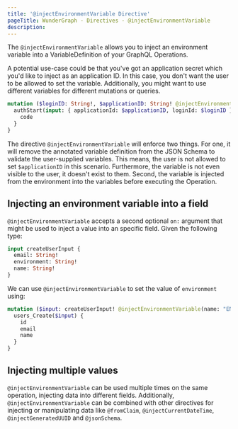 ```yaml
---
title: '@injectEnvironmentVariable Directive'
pageTitle: WunderGraph - Directives - @injectEnvironmentVariable
description:
---
```


The `@injectEnvironmentVariable` allows you to inject an environment variable into a VariableDefinition of your GraphQL Operations.

A potential use-case could be that you've got an application secret which you'd like to inject as an application ID.
In this case, you don't want the user to be allowed to set the variable.
Additionally, you might want to use different variables for different mutations or queries.

```graphql
mutation ($loginID: String!, $applicationID: String! @injectEnvironmentVariable(name: "AUTH_APP_ID")) {
  authStart(input: { applicationId: $applicationID, loginId: $loginID }) {
    code
  }
}
```

The directive `@injectEnvironmentVariable` will enforce two things.
For one, it will remove the annotated variable definition from the JSON Schema to validate the user-supplied variables.
This means, the user is not allowed to set `$applicationID` in this scenario.
Furthermore, the variable is not even visible to the user, it doesn't exist to them.
Second, the variable is injected from the environment into the variables before executing the Operation.

## Injecting an environment variable into a field

`@injectEnvironmentVariable` accepts a second optional `on:` argument that might be used to inject a value into an
specific field. Given the following type:

```graphql
input createUserInput {
  email: String!
  environment: String!
  name: String!
}
```

We can use `@injectEnvironmentVariable` to set the value of `environment` using:

```graphql
mutation ($input: createUserInput! @injectEnvironmentVariable(name: "ENVIRONMENT", on: "environment")) {
  users_Create($input) {
    id
    email
    name
  }
}
```

## Injecting multiple values

`@injectEnvironmentVariable` can be used multiple times on the same operation, injecting data into different fields.
Additionally, `@injectEnvironmentVariable` can be combined with other directives for injecting or manipulating data
like `@fromClaim`, `@injectCurrentDateTime`, `@injectGeneratedUUID` and `@jsonSchema`.
